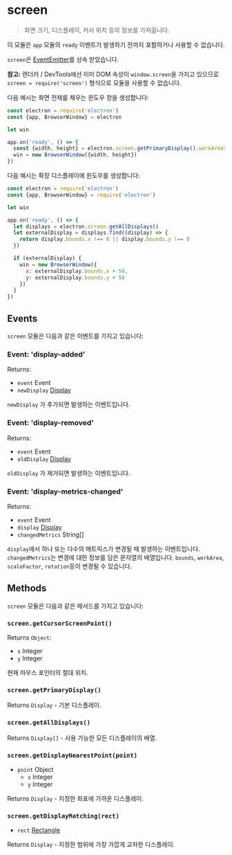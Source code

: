 # screen

> 화면 크기, 디스플레이, 커서 위치 등의 정보를 가져옵니다.

이 모듈은 `app` 모듈의 `ready` 이벤트가 발생하기 전까지 포함하거나 사용할 수
없습니다.

`screen`은 [EventEmitter](http://nodejs.org/api/events.html#events_class_events_eventemitter)를
상속 받았습니다.

**참고:** 렌더러 / DevTools에선 이미 DOM 속성이 `window.screen`을 가지고 있으므로
`screen = require('screen')` 형식으로 모듈을 사용할 수 없습니다.

다음 예시는 화면 전체를 채우는 윈도우 창을 생성합니다:


```javascript
const electron = require('electron')
const {app, BrowserWindow} = electron

let win

app.on('ready', () => {
  const {width, height} = electron.screen.getPrimaryDisplay().workAreaSize
  win = new BrowserWindow({width, height})
})
```

다음 예시는 확장 디스플레이에 윈도우를 생성합니다:

```javascript
const electron = require('electron')
const {app, BrowserWindow} = require('electron')

let win

app.on('ready', () => {
  let displays = electron.screen.getAllDisplays()
  let externalDisplay = displays.find((display) => {
    return display.bounds.x !== 0 || display.bounds.y !== 0
  })

  if (externalDisplay) {
    win = new BrowserWindow({
      x: externalDisplay.bounds.x + 50,
      y: externalDisplay.bounds.y + 50
    })
  }
})
```

## Events

`screen` 모듈은 다음과 같은 이벤트를 가지고 있습니다:

### Event: 'display-added'

Returns:

* `event` Event
* `newDisplay` [Display](structures/display.md)

`newDisplay` 가 추가되면 발생하는 이벤트입니다.

### Event: 'display-removed'

Returns:

* `event` Event
* `oldDisplay` [Display](structures/display.md)

`oldDisplay` 가 제거되면 발생하는 이벤트입니다.

### Event: 'display-metrics-changed'

Returns:

* `event` Event
* `display` [Display](structures/display.md)
* `changedMetrics` String[]

`display`에서 하나 또는 다수의 매트릭스가 변경될 때 발생하는 이벤트입니다.
`changedMetrics`는 변경에 대한 정보를 담은 문자열의 배열입니다.
`bounds`, `workArea`, `scaleFactor`, `rotation`등이 변경될 수 있습니다.

## Methods

`screen` 모듈은 다음과 같은 메서드를 가지고 있습니다:

### `screen.getCursorScreenPoint()`

Returns `Object`:
* `x` Integer
* `y` Integer

현재 마우스 포인터의 절대 위치.

### `screen.getPrimaryDisplay()`

Returns `Display` - 기본 디스플레이.

### `screen.getAllDisplays()`

Returns `Display[]` - 사용 가능한 모든 디스플레이의 배열.

### `screen.getDisplayNearestPoint(point)`

* `point` Object
  * `x` Integer
  * `y` Integer

Returns `Display` - 지정한 좌표에 가까운 디스플레이.

### `screen.getDisplayMatching(rect)`

* `rect` [Rectangle](structures/rectangle.md)

Returns `Display` - 지정한 범위에 가장 가깝게 교차한 디스플레이.
